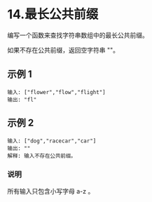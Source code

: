 
# 14.最长公共前缀

编写一个函数来查找字符串数组中的最长公共前缀。

如果不存在公共前缀，返回空字符串 ""。

## 示例 1

```
输入: ["flower","flow","flight"]
输出: "fl"
```

## 示例 2

```
输入: ["dog","racecar","car"]
输出: ""
解释: 输入不存在公共前缀。
```

### 说明

所有输入只包含小写字母 a-z 。
